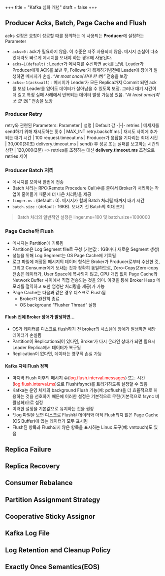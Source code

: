 +++
title = "Kafka 심화 개념"
draft = false
+++

## Producer Acks, Batch, Page Cache and Flush
acks 설정은 요청이 성공할 때를 정의하는 데 사용되는 **Producer**에 설정하는 Parameter
- ```acks=0``` : ack가 필요하지 않음. 이 수준은 자주 사용되지 않음. 메시지 손실이 다소 있더라도 빠르게 메시지를 보내야 하는 경우에 사용된다.
- ```acks=1(default)``` : Leader가 메시지를 수신하면 ack를 보냄. Leader가 Producer에게
ACK를 보낸 후, Follower가 복제하기념전에 Leader에 장애가 발생하면 메시지가 손실. *“At most
once(최대 한 번)”* 전송을 보장
- ```acks=-1(acks=all)``` : 메시지가 Leader가 모든 Replica까지 Commit 되면 ack를 보냄
Leader를 잃어도 데이터가 살아남을 수 있도록 보장. 그러나 대기 시간이 더 길고 특정 실패
사례에서 반복되는 데이터 발생 가능성 있음. *“At least once(최소 한 번)”* 전송을 보장

### Producer Retry
retry와 관련된 Parameters:
Parameter | 설명 | Default 값
-|-|-
retries | 메세지를 send하기 위해 재시도하는 횟수 | MAX_INT
retry.backoff.ms | 재시도 사이에 추가되는 대기 시간 | 100
request.timeout.ms | Producer가 응답을 기다리는 최대 시간 | 30,000(30초)
delivery.timeout.ms | send() 후 성공 또는 실패를 보고하는 시간의 상한 | 120,000(2분)
=> retries를 조정하는 대신 **delivery.timeout.ms** 조정으로 retries 제어

### Producer Batch 처리
- 메시지를 모아서 한번에 전송
- Batch 처리는 RPC(Remote Procedure Call)수를 줄여서 Broker가 처리하는 작업이 줄어들기
때문에 더 나은 처리량을 제공
- ```linger.ms``` : (default : 0). 메시지가 함께 Batch 처리될 때까지 대기 시간
- ```batch.size``` : (default : 16KB). 보내기 전 Batch의 최대 크기

> Batch 처리의 일반적인 설정은 linger.ms=100 및 batch.size=1000000

### Page Cache와 Flush
- 메시지는 Partition에 기록됨
- Partition은 Log Segment file로 구성 (기본값 : 1GB마다 새로운 Segment 생성)
- 성능을 위해 Log Segment는 OS Page Cache에 기록됨
- 로그 파일에 저장된 메시지의 데이터 형식은 Broker가 Producer로부터 수신한 것, 그리고 Consumer에게 보내는 것과 정확히 동일하므로, Zero-Copy(Zero-copy 전송은 데이터가, User Space에 복사되지 않고, CPU 개입 없이 Page Cache와 Network Buffer 사이에서 직접 전송되는 것을 의미. 이것을 통해 Broker Heap 메모리를 절약하고 또한 엄청난 처리량을 제공)가 가능
-  Page Cache는 다음과 같은 경우 디스크로 Flush됨
    -  Broker가 완전히 종료
    -  OS background “Flusher Thread” 실행

#### Flush 전에 Broker 장애가 발생하면...
- OS가 데이터를 디스크로 flush하기 전 broker의 시스템에 장애가 발생하면 해당 데이터가 손실됨
- Partition이 Replication되어 있다면, Broker가 다시 온라인 상태가 되면 필요시 Leader Replica에서 데이터가 복구됨
- Replication이 없다면, 데이터는 영구적 손실 가능

#### Kafka 자체 Flush 정책
- 마지막 Flush 이후의 메시지 수(<span style="color: red">log.flush.interval.messages</span>) 또는 시간(<span style="color: red">log.flush.interval.ms</span>)으로 Flush(fsync)를 트리거하도록 설정할 수 있음
- Kafka는 운영 체제의 background Flush 기능(예: pdflush)을 더 효율적으로 허용하는 것을
선호하기 때문에 이러한 설정은 기본적으로 무한(기본적으로 fsync 비활성화)으로 설정
- 이러한 설정을 기본값으로 유지하는 것을 권장
- *.log 파일을 보면 디스크로 Flush된 데이터와 아직 Flush되지 않은 Page Cache (OS
Buffer)에 있는 데이터가 모두 표시됨
- Flush된 항목과 Flush되지 않은 항목을 표시하는 Linux 도구(예: vmtouch)도 있음

## Replica Failure

## Replica Recovery

## Consumer Rebalance

## Partition Assignment Strategy

## Cooperative Sticky Assignor

## Kafka Log File

## Log Retention and Cleanup Policy

## Exactly Once Semantics(EOS)